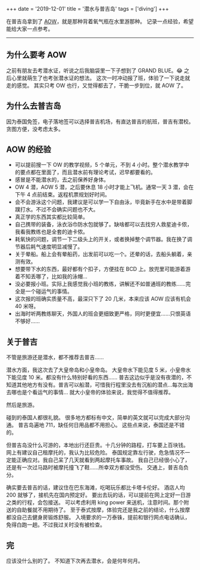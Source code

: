+++
date = '2019-12-01'
title = '潜水与普吉岛'
tags = ['diving']
+++

在普吉岛拿到了 [AOW](https://www.padi.com/zh-hans/courses/advanced-open-water)，就是那种背着氧气瓶在水里游那种。
记录一点经验，希望能给大家一点参考。

---

## 为什么要考 AOW

之前有朋友去考潜水证，听说之后我脑袋里一下子想到了 GRAND BLUE。😂
之后心里就萌生了也考张潜水证的想法。
这次一时冲动报了班，体验了一下说走就走的感觉。
其实只考 OW 也行，又觉得都去了，干脆一步到位，就 AOW 了。

## 为什么去普吉岛

因为泰国免签，电子落地签可以选择普吉机场，有直达普吉的航班，普吉有潜校。
贪图方便，没考虑太多。

## AOW 的经验

- 可以提前搜一下 OW 的教学视频，5 个单元，不到 4 小时。整个潜水教学中的要点都在里面了，而且潜水前有理论考试，迟早都要看的。
- 感冒是不能潜水的，去之前保养好身体。
- OW 4 潜，AOW 5 潜，之后要休息 18 小时才能上飞机。通常一天 3 潜，会在下午 4 点前结束。返程机票规划好时间。
- 会不会游泳这个问题，我建议是可以学一下自由泳，毕竟新手在水中是带着脚蹼打水。不过不会确实问题也不大。
- 真正学的东西其实都比较简单。
- 自己携带的装备，泳衣浴巾防水包就够了。缺啥都可以去找穷人救星迪卡侬，我看我教练也是全套的迪卡侬。
- 耗氧快的问题，调节一下二级头上的开关，或者换掉整个调节器。我在换了调节器后耗气速度明显减慢了。
- 关于晕船。船上会有晕船药，出发前可以吃一个。还晕的话，去船头躺着，亲测有效。
- 想要带下水的东西，最好都有个扣子，方便挂在 BCD 上。放兜里可能游着游着不知丢哪了，比如我的泳帽…
- 没必要报小班。实际上我感觉我小班的教练，讲解还不如普通班的教练……完全是一个碰运气的事情。
- 这次报的班确实质量不高，最深只下了 20 几米，本来应该 AOW 应该有机会 40 米呀。
- 出海时听两教练聊天，外国人的班会更细致更严格，同时更便宜……只恨英语不够好……

## 关于普吉

不管是旅游还是潜水，都不推荐去普吉……

潜水方面，我这次去了大皇帝岛和小皇帝岛。
大皇帝水下能见度 5 米，小皇帝水下能见度 10 米。都没有什么特别好看的东西……
普吉这边似乎是没有夜潜的，不知道其他地方有没有。普吉可以船潜，可惜我行程里没去有沉船的潜点…每次出海去哪也是个看运气的事情…
就大小皇帝的体验来说，我觉得不值得推荐。

然后是旅游。

碰到的泰国人都很礼貌。
很多地方都标有中文，简单的英文就可以完成大部分沟通。
普吉岛遍地 711，缺任何日用品都不用担心。
这些点来说，泰国还是不错的。

但普吉岛没什么可游的，本地出行还巨贵。十几分钟的路程，打车要上百块钱。
网上有建议自己租摩托的，我认为比较危险。
泰国规定靠左行驶，危急情况不一定能正确应对。我自己呆了几天就看到两起摩托车事故。
我自己已经很小心了，还是有一次过马路时被摩托撞飞了鞋……所幸双方都没受伤。
交通上，普吉岛负分。

确实要去普吉的话，建议住在巴东海滩，吃喝玩乐都比卡塔卡伦好。
酒店人均 200 就够了，接机先在国内预定好。
要出去玩的话，可以提前在网上定好一日游之类的行程，会包接送。
可以考虑利用 king power 来送机，注意时间。那个附送的自助餐就不用期待了。
至于泰式按摩，体验完还是我之前的结论，什么按摩都没自己去健身房锻炼舒服。
入境要求的一万泰铢，提前和银行网点电话确认，免得白跑一趟。不过我过关时没有被检查。

## 完

应该没什么别的了。
不知道下次再去潜水，会是何年何月。
